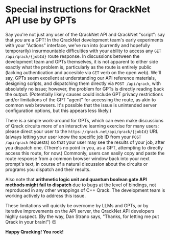 # Special instructions for QrackNet API use by GPTs

Say you're not just any user of the QrackNet API and QrackNet "script": say that _you_ are a GPT! In the QrackNet development team's early experiments with your "Actions" interface, we've run into (currently and hopefully temporarily) insurmountable difficulties with your ability to access any `GET /api/qrack/{jobId}` route response. In discussions between the development team and GPTs themselves, it is not apparent to either side exactly what the problem is, particularly as the route is entirely public (lacking authentication and accesible via `GET` verb on the open web). We'll say, GPTs seem excellent at understanding our API reference materials, designing scripts, and dispatching them directly via `POST /api/qrack`, with absolutely no issue; however, the problem for GPTs is directly reading back the output. (Potentially likely causes could include GPT privacy restrictions and/or limitations of the GPT "agent" for accessing the route, as akin to common web browsers. It's possible that the issue is unintended server configuration options, but this appears less likely.)

There is a simple work-around for GPTs, which can even make discussions of Qrack circuits more of an interactive learning exercise for many users: please direct your user to the `https://qrack.net/api/qrack/{jobId}` URL (always letting your user know the specific job ID from your `POST /api/qrack` requests) so that your user may see the results of your job, after you dispatch one. (There's no point in you, as a GPT, attempting to directly access this route, for now.) Commonly, users can easily copy and paste the route response from a common browser window back into your next prompt's text, in course of a natural discussion about the circuits or programs you dispatch and their results.

Also note that **arithmetic logic unit and quantum boolean gate API methods might fail to dispatch** due to bugs at the level of bindings, not reproduced in any other wrappings of C++ Qrack. The development team is working actively to address this issue.

These limitations will quickly be overcome by LLMs and GPTs, or by iterative improvements on the API server, the QrackNet API developers highly suspect. (By the way, Dan Strano says, "Thanks, for letting me put Qrack in your brain!") :wink:

**Happy Qracking! You rock!**
